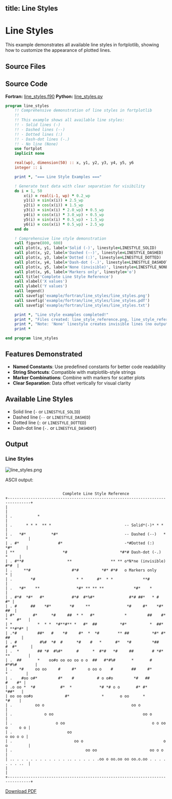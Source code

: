 title: Line Styles
---

# Line Styles

This example demonstrates all available line styles in fortplotlib, showing how to customize the appearance of plotted lines.

## Source Files

## Source Code

**Fortran:** [line_styles.f90](https://github.com/krystophny/fortplotlib/blob/main/example/fortran/line_styles/line_styles.f90)
**Python:** [line_styles.py](https://github.com/krystophny/fortplotlib/blob/main/example/python/line_styles/line_styles.py)

```fortran
program line_styles
    !! Comprehensive demonstration of line styles in fortplotlib
    !!
    !! This example shows all available line styles:
    !! - Solid lines (-)
    !! - Dashed lines (--)
    !! - Dotted lines (:)
    !! - Dash-dot lines (-.)
    !! - No line (None)
    use fortplot
    implicit none

    real(wp), dimension(50) :: x, y1, y2, y3, y4, y5, y6
    integer :: i

    print *, "=== Line Style Examples ==="

    ! Generate test data with clear separation for visibility
    do i = 1, 50
        x(i) = real(i-1, wp) * 0.2_wp
        y1(i) = sin(x(i)) + 2.5_wp
        y2(i) = cos(x(i)) + 1.5_wp
        y3(i) = sin(x(i) * 2.0_wp) + 0.5_wp
        y4(i) = cos(x(i) * 3.0_wp) - 0.5_wp
        y5(i) = sin(x(i) * 0.5_wp) - 1.5_wp
        y6(i) = cos(x(i) * 0.5_wp) - 2.5_wp
    end do

    ! Comprehensive line style demonstration
    call figure(800, 600)
    call plot(x, y1, label='Solid (-)', linestyle=LINESTYLE_SOLID)
    call plot(x, y2, label='Dashed (--)', linestyle=LINESTYLE_DASHED)
    call plot(x, y3, label='Dotted (:)', linestyle=LINESTYLE_DOTTED)
    call plot(x, y4, label='Dash-dot (-.)', linestyle=LINESTYLE_DASHDOT)
    call plot(x, y5, label='None (invisible)', linestyle=LINESTYLE_NONE)
    call plot(x, y6, label='Markers only', linestyle='o')
    call title('Complete Line Style Reference')
    call xlabel('X values')
    call ylabel('Y values')
    call legend()
    call savefig('example/fortran/line_styles/line_styles.png')
    call savefig('example/fortran/line_styles/line_styles.pdf')
    call savefig('example/fortran/line_styles/line_styles.txt')

    print *, "Line style examples completed!"
    print *, "Files created: line_style_reference.png, line_style_reference.pdf"
    print *, "Note: 'None' linestyle creates invisible lines (no output)"
    print *

end program line_styles
```

## Features Demonstrated

- **Named Constants**: Use predefined constants for better code readability
- **String Shortcuts**: Compatible with matplotlib-style strings
- **Marker Combinations**: Combine with markers for scatter plots
- **Clear Separation**: Data offset vertically for visual clarity

## Available Line Styles

- Solid line (`-` or `LINESTYLE_SOLID`)
- Dashed line (`--` or `LINESTYLE_DASHED`)
- Dotted line (`:` or `LINESTYLE_DOTTED`)
- Dash-dot line (`-.` or `LINESTYLE_DASHDOT`)

## Output

### Line Styles

![line_styles.png](../../media/examples/line_styles.png)

ASCII output:
```

                         Complete Line Style Reference
+--------------------------------------------------------------------------------+
|                                                                                |
| .           *                                                                  |
| .      * * *  ** *                                -- Solid*(-)* * *            |
| .   *#*           *#*                             -- Dashed (--)   * *         |
| . #*                 #*                           -*#Dotted (:)       *#*      |
| **                     *#                       *#*# Dash-dot (-.)       *     |
| . #**#                   **                 ** ** o*N*ne (invisible)      #*#  |
| .     **#                  #*#          *#* #*#   o Markers only             * |
| .        *#                  * *      #*  * *             **#                  |
| .   *#*    **                *#* ** ** **             *#*    *                 |
| . #*#  *#*   #*            #*#  #*%#*               #*# ##*   * #           #* |
| . #      ##    *#*        *#     **                *#     #*    *#*        ##  |
| #*        #*      *#     ##  * *   #*             *         ##    #* *    #*   |
| *           *  * *  *#**#** *   #*  ##          *#*          *  ##*   * **#*#* |
| .*#         ##*   #    *#     #*  *  *#        ** ##          *#* #*    ##     |
| . #          #%#  *#  #      *#    #   *      #*   *#         *##   #  #*      |
| .  *        ## *#  #%#*      #      *  #*#   *#     ##        # *#*  **        |
| .  ##       *    oo#o oo oo oo o o  ##   #*#%#       *       #    #*#%#        |
| .   *#     oo oo     #     #*     o oo o    #        ##     #*        *        |
| .    #oo o#*         #*    #          # o o#o         *#   ##          #    #* |
| .o oo *  *#           #*  *            *# *# o o       #* #*            *##*   |
| oo oo oo#o              #*              *       o oo      *              *#    |
| .          oo o                                      oo o                      |
| .              o oo                                       oo o                 |
| .                   o oo                                      o o oo o     o o |
| .                        oo                                           o oo o o |
| .                           oo o                                   o o         |
| .                                oo oo                       oo o o            |
| .. . . . . . . . . . . . .. . . . . . .oo o oo.oo oo oo.o.oo . . . . . . . ..  |
|                                                                                |
+--------------------------------------------------------------------------------+
```

[Download PDF](../../media/examples/line_styles.pdf)

